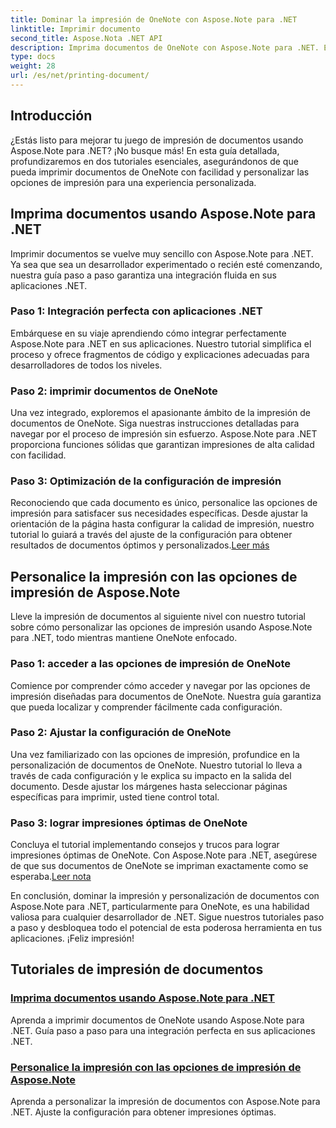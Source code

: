 ```yaml
---
title: Dominar la impresión de OneNote con Aspose.Note para .NET
linktitle: Imprimir documento
second_title: Aspose.Nota .NET API
description: Imprima documentos de OneNote con Aspose.Note para .NET. Explore la perfecta integración con aplicaciones .NET, personalice las opciones de impresión y libere el poder de la impresión de documentos.
type: docs
weight: 28
url: /es/net/printing-document/
---
```

## Introducción

¿Estás listo para mejorar tu juego de impresión de documentos usando Aspose.Note para .NET? ¡No busque más! En esta guía detallada, profundizaremos en dos tutoriales esenciales, asegurándonos de que pueda imprimir documentos de OneNote con facilidad y personalizar las opciones de impresión para una experiencia personalizada.

## Imprima documentos usando Aspose.Note para .NET

Imprimir documentos se vuelve muy sencillo con Aspose.Note para .NET. Ya sea que sea un desarrollador experimentado o recién esté comenzando, nuestra guía paso a paso garantiza una integración fluida en sus aplicaciones .NET.

### Paso 1: Integración perfecta con aplicaciones .NET

Embárquese en su viaje aprendiendo cómo integrar perfectamente Aspose.Note para .NET en sus aplicaciones. Nuestro tutorial simplifica el proceso y ofrece fragmentos de código y explicaciones adecuadas para desarrolladores de todos los niveles.

### Paso 2: imprimir documentos de OneNote

Una vez integrado, exploremos el apasionante ámbito de la impresión de documentos de OneNote. Siga nuestras instrucciones detalladas para navegar por el proceso de impresión sin esfuerzo. Aspose.Note para .NET proporciona funciones sólidas que garantizan impresiones de alta calidad con facilidad.

### Paso 3: Optimización de la configuración de impresión

Reconociendo que cada documento es único, personalice las opciones de impresión para satisfacer sus necesidades específicas. Desde ajustar la orientación de la página hasta configurar la calidad de impresión, nuestro tutorial lo guiará a través del ajuste de la configuración para obtener resultados de documentos óptimos y personalizados.[Leer más](./print-documents/)

## Personalice la impresión con las opciones de impresión de Aspose.Note

Lleve la impresión de documentos al siguiente nivel con nuestro tutorial sobre cómo personalizar las opciones de impresión usando Aspose.Note para .NET, todo mientras mantiene OneNote enfocado.

### Paso 1: acceder a las opciones de impresión de OneNote

Comience por comprender cómo acceder y navegar por las opciones de impresión diseñadas para documentos de OneNote. Nuestra guía garantiza que pueda localizar y comprender fácilmente cada configuración.

### Paso 2: Ajustar la configuración de OneNote

Una vez familiarizado con las opciones de impresión, profundice en la personalización de documentos de OneNote. Nuestro tutorial lo lleva a través de cada configuración y le explica su impacto en la salida del documento. Desde ajustar los márgenes hasta seleccionar páginas específicas para imprimir, usted tiene control total.

### Paso 3: lograr impresiones óptimas de OneNote

 Concluya el tutorial implementando consejos y trucos para lograr impresiones óptimas de OneNote. Con Aspose.Note para .NET, asegúrese de que sus documentos de OneNote se impriman exactamente como se esperaba.[Leer nota](./customize-printing-options/)

En conclusión, dominar la impresión y personalización de documentos con Aspose.Note para .NET, particularmente para OneNote, es una habilidad valiosa para cualquier desarrollador de .NET. Sigue nuestros tutoriales paso a paso y desbloquea todo el potencial de esta poderosa herramienta en tus aplicaciones. ¡Feliz impresión!
## Tutoriales de impresión de documentos
### [Imprima documentos usando Aspose.Note para .NET](./print-documents/)
Aprenda a imprimir documentos de OneNote usando Aspose.Note para .NET. Guía paso a paso para una integración perfecta en sus aplicaciones .NET.
### [Personalice la impresión con las opciones de impresión de Aspose.Note](./customize-printing-options/)
Aprenda a personalizar la impresión de documentos con Aspose.Note para .NET. Ajuste la configuración para obtener impresiones óptimas.